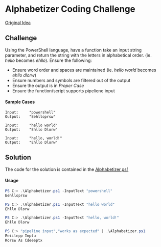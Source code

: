 # Alphabetizer Coding Challenge

[Original Idea](https://coderbyte.com/editor/guest:Alphabet%20Soup:Python)

## Challenge
Using the PowerShell language, have a function take an input string parameter, and return the string with the letters in alphabetical order. (ie. *hello* becomes *ehllo*). Ensure the following:
* Ensure word order and spaces are maintained (ie. *hello world* becomes *ehllo dlorw*)
* Ensure numbers and symbols are filtered out of the output
* Ensure the output is in *Proper Case*
* Ensure the function/script supports pipeliene input

#### Sample Cases
```
Input:     "powershell"
Output:    "Eehlloprsw"

Input:     "hello world"
Output:    "Ehllo Dlorw"

Input:     "hello, world!"
Output:    "Ehllo Dlorw"
```

## Solution
The code for the solution is contained in the [Alphabetizer.ps1](Alphabetizer.ps1)

#### Usage
```PowerShell
PS C:> .\Alphabetizer.ps1 -InputText "powershell"
Eehlloprsw
```

```PowerShell
PS C:> .\Alphabetizer.ps1 -InputText "hello world"
Ehllo Dlorw
```

```PowerShell
PS C:> .\Alphabetizer.ps1 -InputText "hello, world!"
Ehllo Dlorw
```

```PowerShell
PS C:> "pipeline input","works as expected" | .\Alphabetizer.ps1
Eeiilnpp Inptu
Korsw As Cdeeeptx
```
